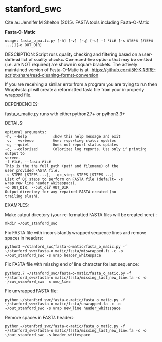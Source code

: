 stanford_swc
============


Cite as: Jennifer M Shelton (2015). FASTA tools including Fasta-O-Matic 


**Fasta-O-Matic** 

```
usage: fasta_o_matic.py [-h] [-v] [-q] [-c] -f FILE [-s STEPS [STEPS ...]][-o OUT_DIR]
```

DESCRIPTION: Script runs quality checking and filtering based on a user-
defined list of quality checks. Command-line options that may be omitted (i.e.
are NOT required) are shown in square brackets. The actively 
maintained version of Fasta-O-Matic is at :
https://github.com/i5K-KINBRE-script-share/read-cleaning-format-conversion

If you are receiving a similar error from a program you are trying to run then WrapFasta.pl will create a reformatted fasta file from your improperly wrapped file.

DEPENDENCIES: 

fasta_o_matic.py runs with either python2.7+ or python3.3+

DETAILS:

```
optional arguments:
-h, --help            show this help message and exit
-v, --verbose         Runs reporting status updates
-q, --quiet           Does not report status updates
-c, --colorized       Colorizes log reports. Use only if printing output to
screen.
-f FILE, --fasta FILE
This is the the full path (path and filename) of the
user provided FASTA file.
-s STEPS [STEPS ...], --qc_steps STEPS [STEPS ...]
List of QC steps to perform on FASTA file (default= -s
wrap new_line header_whitespace).
-o OUT_DIR, --out_dir OUT_DIR
Output directory for any repaired FASTA created (no
trailing slash).
```

EXAMPLES:

Make output directory (your re-formatted FASTA
files will be created here) :

```
mkdir ~/out_stanford_swc

```

Fix FASTA file with inconsistantly wrapped sequence 
lines and remove spaces in headers:

```
python3 ~/stanford_swc/fasta-o-matic/fasta_o_matic.py -f ~/stanford_swc/fasta-o-matic/fasta/miswrapped.fa -c -o ~/out_stanford_swc -s wrap header_whitespace
```

Fix FASTA file with missing end of line character 
for last sequence:

```
python2.7 ~/stanford_swc/fasta-o-matic/fasta_o_matic.py -f ~/stanford_swc/fasta-o-matic/fasta/missing_last_new_line.fa -c -o ~/out_stanford_swc -s new_line
```

Fix unwrapped FASTA file:

```
python ~/stanford_swc/fasta-o-matic/fasta_o_matic.py -f ~/stanford_swc/fasta-o-matic/fasta/unwrapped.fa -c -o ~/out_stanford_swc -s wrap new_line header_whitespace
```

Remove spaces in FASTA headers:

```
python ~/stanford_swc/fasta-o-matic/fasta_o_matic.py -f ~/stanford_swc/fasta-o-matic/fasta/missing_last_new_line.fa -c -o ~/out_stanford_swc -s header_whitespace
```

